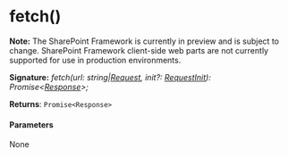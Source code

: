 # fetch()
**Note:** The SharePoint Framework is currently in preview and is subject to change. SharePoint Framework client-side web parts are not currently supported for use in production environments.





**Signature:** _fetch(url: string|[Request](../../whatwg-fetch.api/class/request.md), init?: [RequestInit](../../whatwg-fetch.api/interface/requestinit.md)): Promise<[Response](../../whatwg-fetch.api/class/response.md)>;_

**Returns**: `Promise<Response>`





#### Parameters
None


